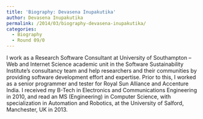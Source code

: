 ```yaml
---
title: 'Biography: Devasena Inupakutika'
author: Devasena Inupakutika
permalink: /2014/03/biography-devasena-inupakutika/
categories:
  - Biography
  - Round 09/0
---
```

I work as a Research Software Consultant at University of Southampton – Web and Internet Science academic unit in the Software Sustainability Institute&#8217;s consultancy team and help researchers and their communities by providing software development effort and expertise. Prior to this, I worked as a senior programmer and tester for Royal Sun Alliance and Accenture India. I received my B-Tech in Electronics and Communications Engineering in 2010, and read an MS (Engineering) in Computer Science, with specialization in Automation and Robotics, at the University of Salford, Manchester, UK in 2013.
